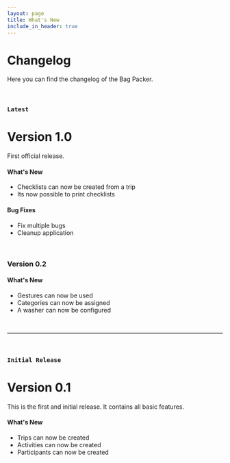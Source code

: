 ```yaml
---
layout: page
title: What's New
include_in_header: true
---
```


# Changelog
Here you can find the changelog of the Bag Packer.

<br>

### `Latest`
# **Version 1.0**
First official release.

#### What's New
- Checklists can now be created from a trip
- Its now possible to print checklists

#### Bug Fixes
- Fix multiple bugs
- Cleanup application

<br>

### **Version 0.2**
#### What's New
- Gestures can now be used
- Categories can now be assigned
- A washer can now be configured

<br>

________
<br>

### `Initial Release`
# **Version 0.1**
This is the first and initial release. It contains all basic features.

#### What's New
- Trips can now be created
- Activities can now be created
- Participants can now be created

<br>